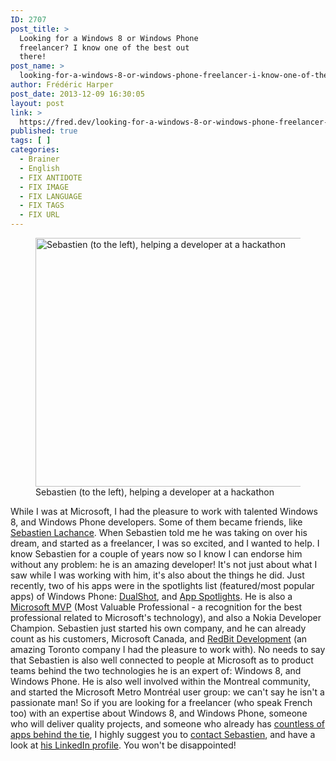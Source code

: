 ```yaml
---
ID: 2707
post_title: >
  Looking for a Windows 8 or Windows Phone
  freelancer? I know one of the best out
  there!
post_name: >
  looking-for-a-windows-8-or-windows-phone-freelancer-i-know-one-of-the-best-out-there
author: Frédéric Harper
post_date: 2013-12-09 16:30:05
layout: post
link: >
  https://fred.dev/looking-for-a-windows-8-or-windows-phone-freelancer-i-know-one-of-the-best-out-there/
published: true
tags: [ ]
categories:
  - Brainer
  - English
  - FIX ANTIDOTE
  - FIX IMAGE
  - FIX LANGUAGE
  - FIX TAGS
  - FIX URL
---
```

<figure><img src="http://fred.dev/wp-content/uploads/2013/12/sebastienhelping.jpg" alt="Sebastien (to the left), helping a developer at a hackathon" width="600" height="398" /><figcaption>Sebastien (to the left), helping a developer at a hackathon</figcaption></figure> While I was at Microsoft, I had the pleasure to work with talented Windows 8, and Windows Phone developers. Some of them became friends, like <a href="https://www.dotnetapp.com/" target="_blank" rel="noopener noreferrer">Sebastien Lachance</a>. When Sebastien told me he was taking on over his dream, and started as a freelancer, I was so excited, and I wanted to help. I know Sebastien for a couple of years now so I know I can endorse him without any problem: he is an amazing developer! It's not just about what I saw while I was working with him, it's also about the things he did. Just recently, two of his apps were in the spotlights list (featured/most popular apps) of Windows Phone: <a href="https://www.dotnetapp.com/?p=296" target="_blank" rel="noopener noreferrer">DualShot</a>, and <a href="https://www.dotnetapp.com/?p=286" target="_blank" rel="noopener noreferrer">App Spotlights</a>. He is also a <a href="https://mvp.microsoft.com/en-US/" target="_blank" rel="noopener noreferrer">Microsoft MVP</a> (Most Valuable Professional - a recognition for the best professional related to Microsoft's technology), and also a Nokia Developer Champion. Sebastien just started his own company, and he can already count as his customers, Microsoft Canada, and <a href="https://www.redbitdev.com/" target="_blank" rel="noopener noreferrer">RedBit Development</a> (an amazing Toronto company I had the pleasure to work with). No needs to say that Sebastien is also well connected to people at Microsoft as to product teams behind the two technologies he is an expert of: Windows 8, and Windows Phone. He is also well involved within the Montreal community, and started the Microsoft Metro Montréal user group: we can't say he isn't a passionate man! So if you are looking for a freelancer (who speak French too) with an expertise about Windows 8, and Windows Phone, someone who will deliver quality projects, and someone who already has <a href="https://www.dotnetapp.com/?page_id=31" target="_blank" rel="noopener noreferrer">countless of apps behind the tie</a>, I highly suggest you to <a href="https://www.dotnetapp.com/?page_id=7" target="_blank" rel="noopener noreferrer">contact Sebastien</a>, and have a look at <a href="https://www.linkedin.com/in/archiecoder/" target="_blank" rel="noopener noreferrer">his LinkedIn profile</a>. You won't be disappointed!